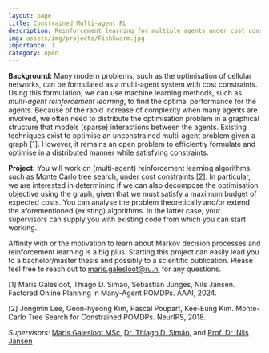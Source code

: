 ```yaml
---
layout: page
title: Constrained Multi-agent RL
description: Reinforcement learning for multiple agents under cost constraints
img: assets/img/projects/FishSwarm.jpg
importance: 1
category: open
---
```


**Background:** Many modern problems, such as the optimisation of cellular networks, can be formulated as a multi-agent system with cost constraints. Using this formulation, we can use machine learning methods, such as _multi-agent reinforcement learning_, to find the optimal performance for the agents. Because of the rapid increase of complexity when many agents are involved, we often need to distribute the optimisation problem in a graphical structure that models (sparse) interactions between the agents. Existing techniques exist to optimise an unconstrained multi-agent problem given a graph [1]. However, it remains an open problem to efficiently formulate and optimise in a distributed manner while satisfying constraints.

**Project:** You will work on (multi-agent) reinforcement learning algorithms, such as Monte Carlo tree search, under cost constraints [2]. In particular, we are interested in determining if we can also decompose the optimisation objective using the graph, given that we must satisfy a maximum budget of expected costs. You can analyse the problem theoretically and/or extend the aforementioned (existing) algorithms. In the latter case, your supervisors can supply you with existing code from which you can start working.

Affinity with or the motivation to learn about Markov decision processes and reinforcement learning is a big plus. Starting this project can easily lead you to a bachelor/master thesis and possibly to a scientific publication. Please feel free to reach out to maris.galesloot@ru.nl for any questions.

[1] Maris Galesloot, Thiago D. Simão, Sebastian Junges, Nils Jansen. Factored Online Planning in Many-Agent POMDPs. AAAI, 2024.

[2] Jongmin Lee, Geon-hyeong Kim, Pascal Poupart, Kee-Eung Kim. Monte-Carlo Tree Search for Constrained POMDPs. NeurIPS, 2018.

*Supervisors:* [Maris Galesloot MSc](https://marisgg.github.io/), [Dr. Thiago D. Simão](https://tdsimao.github.io/), and [Prof. Dr. Nils Jansen](https://nilsjansen.org/)
